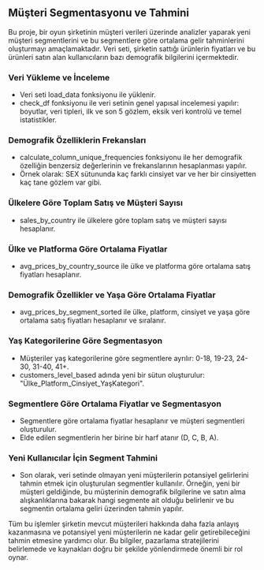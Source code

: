 ## Müşteri Segmentasyonu ve Tahmini

Bu proje, bir oyun şirketinin müşteri verileri üzerinde analizler yaparak yeni müşteri segmentlerini ve bu segmentlere göre ortalama gelir tahminlerini oluşturmayı amaçlamaktadır. Veri seti, şirketin sattığı ürünlerin fiyatları ve bu ürünleri satın alan kullanıcıların bazı demografik bilgilerini içermektedir.

### Veri Yükleme ve İnceleme

- Veri seti load_data fonksiyonu ile yüklenir.
- check_df fonksiyonu ile veri setinin genel yapısal incelemesi yapılır: boyutlar, veri tipleri, ilk ve son 5 gözlem, eksik veri kontrolü ve temel istatistikler.

### Demografik Özelliklerin Frekansları

- calculate_column_unique_frequencies fonksiyonu ile her demografik özelliğin benzersiz değerlerinin ve frekanslarının hesaplanması yapılır.
- Örnek olarak: SEX sütununda kaç farklı cinsiyet var ve her bir cinsiyetten kaç tane gözlem var gibi.

### Ülkelere Göre Toplam Satış ve Müşteri Sayısı

- sales_by_country ile ülkelere göre toplam satış ve müşteri sayısı hesaplanır.

### Ülke ve Platforma Göre Ortalama Fiyatlar

- avg_prices_by_country_source ile ülke ve platforma göre ortalama satış fiyatları hesaplanır.

### Demografik Özellikler ve Yaşa Göre Ortalama Fiyatlar

- avg_prices_by_segment_sorted ile ülke, platform, cinsiyet ve yaşa göre ortalama satış fiyatları hesaplanır ve sıralanır.
### Yaş Kategorilerine Göre Segmentasyon

- Müşteriler yaş kategorilerine göre segmentlere ayrılır: 0-18, 19-23, 24-30, 31-40, 41+.
- customers_level_based adında yeni bir sütun oluşturulur: "Ülke_Platform_Cinsiyet_YaşKategori".

### Segmentlere Göre Ortalama Fiyatlar ve Segmentasyon

- Segmentlere göre ortalama fiyatlar hesaplanır ve müşteri segmentleri oluşturulur.
- Elde edilen segmentlerin her birine bir harf atanır (D, C, B, A).

### Yeni Kullanıcılar İçin Segment Tahmini

- Son olarak, veri setinde olmayan yeni müşterilerin potansiyel gelirlerini tahmin etmek için oluşturulan segmentler kullanılır. Örneğin, yeni bir müşteri geldiğinde, bu müşterinin demografik bilgilerine ve satın alma alışkanlıklarına bakarak hangi segmente ait olduğu belirlenir ve bu segmentin ortalama geliri üzerinden tahmin yapılır.


Tüm bu işlemler şirketin mevcut müşterileri hakkında daha fazla anlayış kazanmasına ve potansiyel yeni müşterilerin ne kadar gelir getirebileceğini tahmin etmesine yardımcı olur. Bu bilgiler, pazarlama stratejilerini belirlemede ve kaynakları doğru bir şekilde yönlendirmede önemli bir rol oynar.
